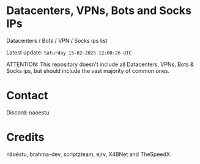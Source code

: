 # Datacenters, VPNs, Bots and Socks IPs
 
Datacenters / Bots / VPN / Socks ips list

Latest update: `Saturday 15-02-2025 12:00:26 UTC` 

ATTENTION: This repository doesn't include all Datacenters, VPNs, Bots & Socks ips, 
but should include the vast majority of common ones.

# Contact
Discord: naoestu

# Credits
nãoéstu, brahma-dev, scriptzteam, ejrv, X4BNet and TheSpeedX

